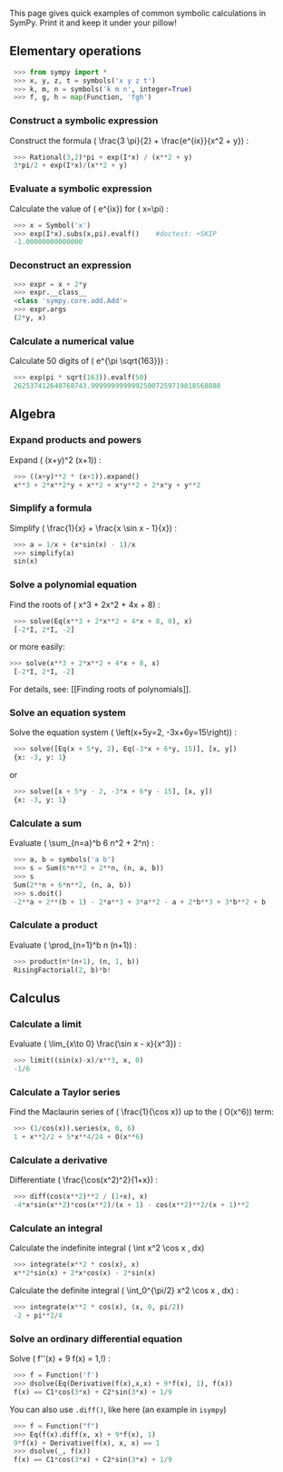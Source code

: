 This page gives quick examples of common symbolic calculations in SymPy. Print it and keep it under your pillow!
<!-- wikitest release -->

## Elementary operations
```py
 >>> from sympy import *
 >>> x, y, z, t = symbols('x y z t')
 >>> k, m, n = symbols('k m n', integer=True)
 >>> f, g, h = map(Function, 'fgh')
```

### Construct a symbolic expression
Construct the formula \( \frac{3 \pi}{2} + \frac{e^{ix}}{x^2 + y}\) :
```py
 >>> Rational(3,2)*pi + exp(I*x) / (x**2 + y)
 3*pi/2 + exp(I*x)/(x**2 + y)
```

### Evaluate a symbolic expression

Calculate the value of \( e^{ix}\)  for \( x=\pi\) :
```py
 >>> x = Symbol('x')
 >>> exp(I*x).subs(x,pi).evalf()    #doctest: +SKIP
 -1.00000000000000
```

### Deconstruct an expression
```py
 >>> expr = x + 2*y
 >>> expr.__class__
 <class 'sympy.core.add.Add'>
 >>> expr.args
 (2*y, x)
```

### Calculate a numerical value
Calculate 50 digits of \( e^{\pi \sqrt{163}}\) :
```py
 >>> exp(pi * sqrt(163)).evalf(50)
 262537412640768743.99999999999925007259719818568888
```

## Algebra
### Expand products and powers
Expand \( (x+y)^2 (x+1)\) :
```py
 >>> ((x+y)**2 * (x+1)).expand()
 x**3 + 2*x**2*y + x**2 + x*y**2 + 2*x*y + y**2
```

### Simplify a formula
Simplify \( \frac{1}{x} + \frac{x \sin x - 1}{x}\) :
```py
 >>> a = 1/x + (x*sin(x) - 1)/x
 >>> simplify(a)
 sin(x)
```

### Solve a polynomial equation
Find the roots of \( x^3 + 2x^2 + 4x + 8\) :
```py
 >>> solve(Eq(x**3 + 2*x**2 + 4*x + 8, 0), x)
 [-2*I, 2*I, -2]
```
or more easily:
```py
>>> solve(x**3 + 2*x**2 + 4*x + 8, x)
 [-2*I, 2*I, -2]
```

For details, see: [[Finding roots of polynomials]].

### Solve an equation system
Solve the equation system \( \left(x+5y=2, -3x+6y=15\right)\) :
```py
 >>> solve([Eq(x + 5*y, 2), Eq(-3*x + 6*y, 15)], [x, y])
 {x: -3, y: 1}
```
or
```py
 >>> solve([x + 5*y - 2, -3*x + 6*y - 15], [x, y])
 {x: -3, y: 1}
```

### Calculate a sum
Evaluate \( \sum_{n=a}^b 6 n^2 + 2^n\) :
```py
 >>> a, b = symbols('a b')
 >>> s = Sum(6*n**2 + 2**n, (n, a, b))
 >>> s
 Sum(2**n + 6*n**2, (n, a, b))
 >>> s.doit()
 -2**a + 2**(b + 1) - 2*a**3 + 3*a**2 - a + 2*b**3 + 3*b**2 + b
```

### Calculate a product
Evaluate \( \prod_{n=1}^b n (n+1)\) :
```py
 >>> product(n*(n+1), (n, 1, b))
 RisingFactorial(2, b)*b!
```

## Calculus
### Calculate a limit
Evaluate \( \lim_{x\to 0} \frac{\sin x - x}{x^3}\) :
```py
 >>> limit((sin(x)-x)/x**3, x, 0)
 -1/6
```

### Calculate a Taylor series
Find the Maclaurin series of \( \frac{1}{\cos x}\)  up to the \( O(x^6)\)  term:
```py
 >>> (1/cos(x)).series(x, 0, 6)
 1 + x**2/2 + 5*x**4/24 + O(x**6)
```

### Calculate a derivative
Differentiate \( \frac{\cos(x^2)^2}{1+x}\) :
```py
 >>> diff(cos(x**2)**2 / (1+x), x)
 -4*x*sin(x**2)*cos(x**2)/(x + 1) - cos(x**2)**2/(x + 1)**2
```

### Calculate an integral
Calculate the indefinite integral \( \int x^2 \cos x \, dx\)
```py
 >>> integrate(x**2 * cos(x), x)
 x**2*sin(x) + 2*x*cos(x) - 2*sin(x)
```

Calculate the definite integral \( \int_0^{\pi/2} x^2 \cos x \, dx\) :
```py
 >>> integrate(x**2 * cos(x), (x, 0, pi/2))
 -2 + pi**2/4
```

### Solve an ordinary differential equation
Solve \( f''(x) + 9 f(x) = 1\,\!\) :

```py
 >>> f = Function('f')
 >>> dsolve(Eq(Derivative(f(x),x,x) + 9*f(x), 1), f(x))
 f(x) == C1*cos(3*x) + C2*sin(3*x) + 1/9
```

You can also use `.diff()`, like here (an example in `isympy`)

```py
 >>> f = Function("f")
 >>> Eq(f(x).diff(x, x) + 9*f(x), 1)
 9*f(x) + Derivative(f(x), x, x) == 1
 >>> dsolve(_, f(x))
 f(x) == C1*cos(3*x) + C2*sin(3*x) + 1/9
```